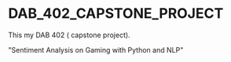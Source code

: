 # DAB_402_CAPSTONE_PROJECT

This my DAB 402 ( capstone project).

"Sentiment Analysis on Gaming with Python and NLP"
